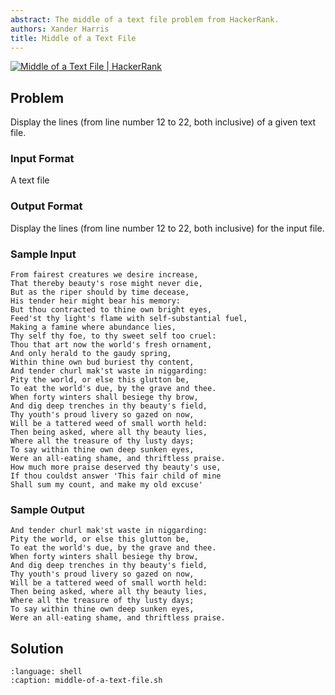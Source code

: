 ```yaml
---
abstract: The middle of a text file problem from HackerRank.
authors: Xander Harris
title: Middle of a Text File
---
```


[![Middle of a Text File | HackerRank](https://img.shields.io/badge/Middle%20of%20a%20Text%20File-green?style=for-the-badge&logo=hackerrank&label=HackerRank)](https://www.hackerrank.com/challenges/text-processing-in-linux---the-middle-of-a-text-file/)

## Problem

Display the lines (from line number $12$ to $22$, both inclusive) of a given text file.

### Input Format

A text file

### Output Format

Display the lines (from line number $12$ to $22$, both inclusive) for the input file.

### Sample Input

```{card} Sample Input
From fairest creatures we desire increase,
That thereby beauty's rose might never die,
But as the riper should by time decease,
His tender heir might bear his memory:
But thou contracted to thine own bright eyes,
Feed'st thy light's flame with self-substantial fuel,
Making a famine where abundance lies,
Thy self thy foe, to thy sweet self too cruel:
Thou that art now the world's fresh ornament,
And only herald to the gaudy spring,
Within thine own bud buriest thy content,
And tender churl mak'st waste in niggarding:
Pity the world, or else this glutton be,
To eat the world's due, by the grave and thee.
When forty winters shall besiege thy brow,
And dig deep trenches in thy beauty's field,
Thy youth's proud livery so gazed on now,
Will be a tattered weed of small worth held:
Then being asked, where all thy beauty lies,
Where all the treasure of thy lusty days;
To say within thine own deep sunken eyes,
Were an all-eating shame, and thriftless praise.
How much more praise deserved thy beauty's use,
If thou couldst answer 'This fair child of mine
Shall sum my count, and make my old excuse'
```

### Sample Output

```{card} Sample Output
And tender churl mak'st waste in niggarding:
Pity the world, or else this glutton be,
To eat the world's due, by the grave and thee.
When forty winters shall besiege thy brow,
And dig deep trenches in thy beauty's field,
Thy youth's proud livery so gazed on now,
Will be a tattered weed of small worth held:
Then being asked, where all thy beauty lies,
Where all the treasure of thy lusty days;
To say within thine own deep sunken eyes,
Were an all-eating shame, and thriftless praise.
```

## Solution

```{literalinclude} middle-of-a-text-file.sh
:language: shell
:caption: middle-of-a-text-file.sh
```

```{index} text; slice of a text file
```
